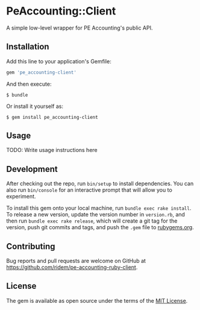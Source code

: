 # PeAccounting::Client

A simple low-level wrapper for PE Accounting's public API.
 

## Installation

Add this line to your application's Gemfile:

```ruby
gem 'pe_accounting-client'
```

And then execute:

    $ bundle

Or install it yourself as:

    $ gem install pe_accounting-client

## Usage

TODO: Write usage instructions here

## Development

After checking out the repo, run `bin/setup` to install dependencies. You can also run `bin/console` for an interactive prompt that will allow you to experiment.

To install this gem onto your local machine, run `bundle exec rake install`. To release a new version, update the version number in `version.rb`, and then run `bundle exec rake release`, which will create a git tag for the version, push git commits and tags, and push the `.gem` file to [rubygems.org](https://rubygems.org).

## Contributing

Bug reports and pull requests are welcome on GitHub at https://github.com/ridem/pe-accounting-ruby-client.


## License

The gem is available as open source under the terms of the [MIT License](http://opensource.org/licenses/MIT).
